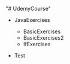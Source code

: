 "# UdemyCourse" 

* JavaExercises 
    * BasicExercises
    * BasicExercises2
    * IfExercises
    
* Test
